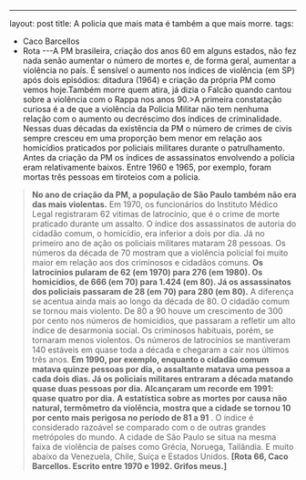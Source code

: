 ---
layout: post
title: A policia que mais mata é também a que mais morre.
tags:
- Caco Barcellos
- Rota
---A PM brasileira, criação dos anos 60 em alguns estados, não fez nada senão aumentar o número de mortes e, de forma geral, aumentar a violência no país. É sensível o aumento nos indices de violência (em SP) após dois episódios: ditadura (1964) e criação da própria PM como vemos hoje.Também morre quem atira, já dizia o Falcão quando cantou sobre a violência com o Rappa nos anos 90.>A primeira constatação curiosa é a de que a violência da Policia Militar não tem nenhuma relação com o aumento ou decréscimo dos índices de criminalidade. Nessas duas décadas da existência da PM o número de crimes de civis sempre cresceu em uma proporção bem menor em relação aos homicídios praticados por policiais militares durante o patrulhamento. Antes da criação da PM os índices de assassinatos envolvendo a polícia eram relativamente baixos. Entre 1960 e 1965, por exemplo, foram mortas três pessoas em tiroteios com a polícia.
>**No ano de criação da PM, a população de São Paulo também não era das mais violentas.**
 Em 1970, os funcionários do Instituto Médico Legal registraram 62 vitimas de latrocínio, que é o crime de morte praticado durante um assalto. O índice dos assassinatos de autoria do cidadão comum, o homicídio, era inferior a dois por dia. Já no primeiro ano de ação os policiais militares mataram 28 pessoas. Os números da década de 70 mostram que a violência policial foi muito maior em relação aos dos criminosos e cidadãos comuns. 
**Os latrocínios pularam de 62 (em 1970) para 276 (em 1980). Os homicídios, de 666 (em 70) para 1.424 (em 80). Já os assassinatos dos policiais passaram de 28 (em 70) para 280 (em 80).**
 A diferença se acentua ainda mais ao longo da década de 80. O cidadão comum se tornou mais violento. De 80 a 90 houve um crescimento de 300 por cento nos números de homicídios, que passaram a refletir um alto índice de desarmonia social. Os criminosos habituais, porém, se tornaram menos violentos. Os números de latrocínios se mantiveram 140 estáveis em quase toda a década e chegaram a cair nos últimos três anos. 
**Em 1990, por exemplo, enquanto o cidadão comum matava quinze pessoas por dia, o assaltante matava uma pessoa a cada dois dias. Já os policiais militares entraram a década matando quase duas pessoas por dia. Alcançaram um recorde em 1991: quase quatro por dia.**
>**A estatística sobre as mortes por causa não natural, termômetro da violência, mostra que a cidade se tornou 10 por cento mais perigosa no período de 81 a 91**
. O índice é considerado razoável se comparado com o de outras grandes metrópoles do mundo. A cidade de São Paulo se situa na mesma faixa de violência de países como Grécia, Noruega, Tailândia. E muito abaixo da Venezuela, Chile, Suíça e Estados Unidos.
**[Rota 66, Caco Barcellos. Escrito entre 1970 e 1992. Grifos meus.]**
